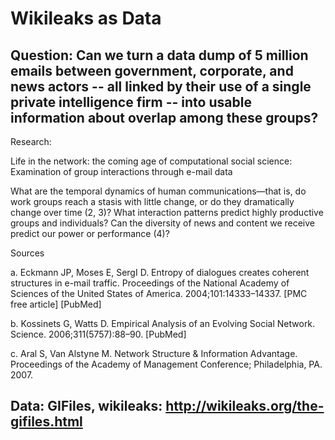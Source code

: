# Wikileaks as Data

## Question: Can we turn a data dump of 5 million emails between government, corporate, and news actors -- all linked by their use of a single private intelligence firm -- into usable information about overlap among these groups?

Research: 

Life in the network: the coming age of computational social science: Examination of group interactions through e-mail data

What are the temporal dynamics of human communications—that is, do work groups reach a stasis with little change, or do they dramatically change over time (2, 3)? What interaction patterns predict highly productive groups and individuals? Can the diversity of news and content we receive predict our power or performance (4)?

 Sources

a. Eckmann JP, Moses E, SergI D. Entropy of dialogues creates coherent structures in e-mail traffic. Proceedings of the National Academy of Sciences of the United States of America. 2004;101:14333–14337. [PMC free article] [PubMed]

b. Kossinets G, Watts D. Empirical Analysis of an Evolving Social Network. Science. 2006;311(5757):88–90. [PubMed]

c. Aral S, Van Alstyne M. Network Structure & Information Advantage. Proceedings of the Academy of Management Conference; Philadelphia, PA. 2007.


## Data: GIFiles, wikileaks: http://wikileaks.org/the-gifiles.html
